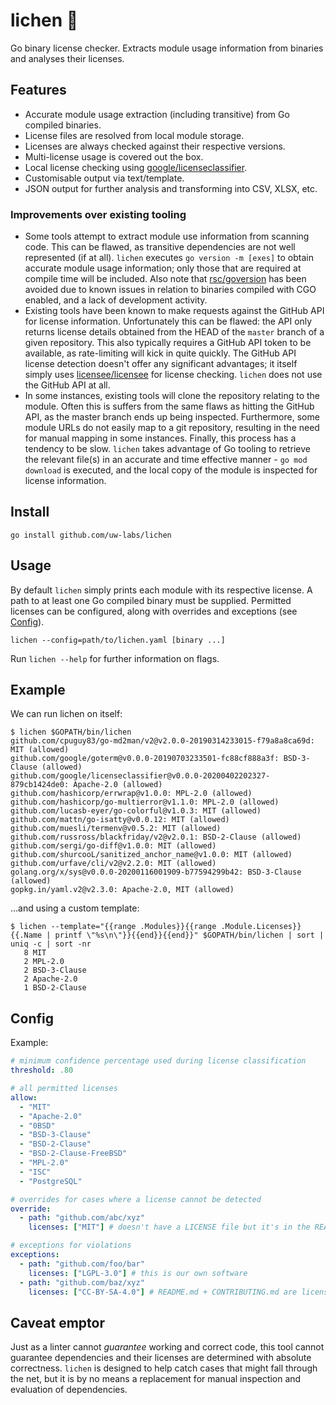 # lichen 🍃

Go binary license checker. Extracts module usage information from binaries and analyses their licenses.

## Features

- Accurate module usage extraction (including transitive) from Go compiled binaries.
- License files are resolved from local module storage.
- Licenses are always checked against their respective versions.
- Multi-license usage is covered out the box.
- Local license checking using [google/licenseclassifier](https://github.com/google/licenseclassifier).
- Customisable output via text/template.
- JSON output for further analysis and transforming into CSV, XLSX, etc.

### Improvements over existing tooling

- Some tools attempt to extract module use information from scanning code. This can be flawed, as transitive
dependencies are not well represented (if at all). `lichen` executes `go version -m [exes]` to obtain accurate module
usage information; only those that are required at compile time will be included. Also note that 
[rsc/goversion](https://github.com/rsc/goversion) has been avoided due to known issues in relation to binaries compiled
with CGO enabled, and a lack of development activity.
- Existing tools have been known to make requests against the GitHub API for license information. Unfortunately this can
be flawed: the API only returns license details obtained from the HEAD of the `master` branch of a given repository. 
This also typically requires a GitHub API token to be available, as rate-limiting will kick in quite quickly. The
GitHub API license detection doesn't offer any significant advantages; it itself simply uses 
[licensee/licensee](https://github.com/licensee/licensee) for license checking. `lichen` does not use the GitHub API at
all.
- In some instances, existing tools will clone the repository relating to the module. Often this is suffers from the
same flaws as hitting the GitHub API, as the master branch ends up being inspected. Furthermore, some module URLs do
not easily map to a git repository, resulting in the need for manual mapping in some instances. Finally, this process
has a tendency to be slow. `lichen` takes advantage of Go tooling to retrieve the relevant file(s) in an accurate and 
time effective manner - `go mod download` is executed, and the local copy of the module is inspected for license
information.

## Install

```
go install github.com/uw-labs/lichen
```

## Usage

By default `lichen` simply prints each module with its respective license. A path to at least one Go compiled binary
must be supplied. Permitted licenses can be configured, along with overrides and exceptions (see [Config](#Config)).

```
lichen --config=path/to/lichen.yaml [binary ...]
```

Run ```lichen --help``` for further information on flags.

## Example

We can run lichen on itself:

```
$ lichen $GOPATH/bin/lichen
github.com/cpuguy83/go-md2man/v2@v2.0.0-20190314233015-f79a8a8ca69d: MIT (allowed)
github.com/google/goterm@v0.0.0-20190703233501-fc88cf888a3f: BSD-3-Clause (allowed)
github.com/google/licenseclassifier@v0.0.0-20200402202327-879cb1424de0: Apache-2.0 (allowed)
github.com/hashicorp/errwrap@v1.0.0: MPL-2.0 (allowed)
github.com/hashicorp/go-multierror@v1.1.0: MPL-2.0 (allowed)
github.com/lucasb-eyer/go-colorful@v1.0.3: MIT (allowed)
github.com/mattn/go-isatty@v0.0.12: MIT (allowed)
github.com/muesli/termenv@v0.5.2: MIT (allowed)
github.com/russross/blackfriday/v2@v2.0.1: BSD-2-Clause (allowed)
github.com/sergi/go-diff@v1.0.0: MIT (allowed)
github.com/shurcooL/sanitized_anchor_name@v1.0.0: MIT (allowed)
github.com/urfave/cli/v2@v2.2.0: MIT (allowed)
golang.org/x/sys@v0.0.0-20200116001909-b77594299b42: BSD-3-Clause (allowed)
gopkg.in/yaml.v2@v2.3.0: Apache-2.0, MIT (allowed)
```

...and using a custom template:

```
$ lichen --template="{{range .Modules}}{{range .Module.Licenses}}{{.Name | printf \"%s\n\"}}{{end}}{{end}}" $GOPATH/bin/lichen | sort | uniq -c | sort -nr
   8 MIT
   2 MPL-2.0
   2 BSD-3-Clause
   2 Apache-2.0
   1 BSD-2-Clause
```

## Config

Example:

```yaml
# minimum confidence percentage used during license classification
threshold: .80

# all permitted licenses
allow:
  - "MIT"
  - "Apache-2.0"
  - "0BSD"
  - "BSD-3-Clause"
  - "BSD-2-Clause"
  - "BSD-2-Clause-FreeBSD"
  - "MPL-2.0"
  - "ISC"
  - "PostgreSQL"

# overrides for cases where a license cannot be detected
override:
  - path: "github.com/abc/xyz"
    licenses: ["MIT"] # doesn't have a LICENSE file but it's in the README

# exceptions for violations
exceptions:
  - path: "github.com/foo/bar"
    licenses: ["LGPL-3.0"] # this is our own software
  - path: "github.com/baz/xyz"
    licenses: ["CC-BY-SA-4.0"] # README.md + CONTRIBUTING.md are licensed under CC-BY-SA-4.0 (unused by us)
```

## Caveat emptor

Just as a linter cannot _guarantee_ working and correct code, this tool cannot guarantee dependencies and their licenses
are determined with absolute correctness. `lichen` is designed to help catch cases that might fall through the net, but
it is by no means a replacement for manual inspection and evaluation of dependencies.

